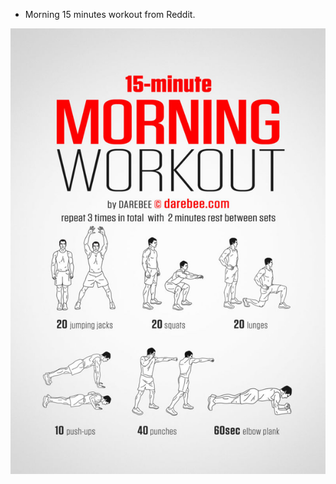 * Morning 15 minutes workout from Reddit.

![20161009-1951-gmt+2-15minutes-workout-every-morning-1.png](20161009-1951-gmt+2-15minutes-workout-every-morning-1.png)